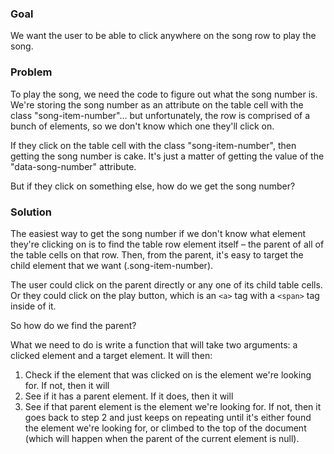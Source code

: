 ### Goal

We want the user to be able to click anywhere on the song row to play the song.

### Problem

To play the song, we need the code to figure out what the song number is. We're storing the song number as an attribute on the table cell with the class "song-item-number"... but unfortunately, the row is comprised of a bunch of elements, so we don't know which one they'll click on.

If they click on the table cell with the class "song-item-number", then getting the song number is cake. It's just a matter of getting the value of the "data-song-number" attribute.

But if they click on something else, how do we get the song number?

### Solution

The easiest way to get the song number if we don't know what element they're clicking on is to find the table row element itself – the parent of all of the table cells on that row. Then, from the parent, it's easy to target the child element that we want (.song-item-number).

The user could click on the parent directly or any one of its child table cells. Or they could click on the play button, which is an `<a>` tag with a `<span>` tag inside of it.

So how do we find the parent?

What we need to do is write a function that will take two arguments: a clicked element and a target element. It will then:

1. Check if the element that was clicked on is the element we're looking for. If not, then it will
2. See if it has a parent element. If it does, then it will 
3. See if that parent element is the element we're looking for. If not, then it goes back to step 2 and just keeps on repeating until it's either found the element we're looking for, or climbed to the top of the document (which will happen when the parent of the current element is null).
